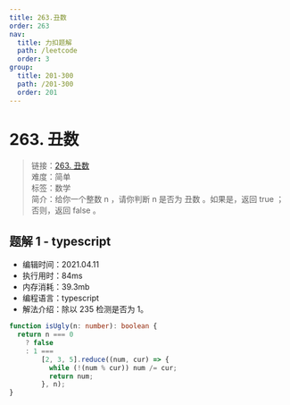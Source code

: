 ```yaml
---
title: 263.丑数
order: 263
nav:
  title: 力扣题解
  path: /leetcode
  order: 3
group:
  title: 201-300
  path: /201-300
  order: 201
---
```


# 263. 丑数

> 链接：[263. 丑数](https://leetcode-cn.com/problems/ugly-number/)  
> 难度：简单  
> 标签：数学  
> 简介：给你一个整数 n ，请你判断 n 是否为 丑数 。如果是，返回 true ；否则，返回 false 。

## 题解 1 - typescript

- 编辑时间：2021.04.11
- 执行用时：84ms
- 内存消耗：39.3mb
- 编程语言：typescript
- 解法介绍：除以 235 检测是否为 1。

```typescript
function isUgly(n: number): boolean {
  return n === 0
    ? false
    : 1 ===
        [2, 3, 5].reduce((num, cur) => {
          while (!(num % cur)) num /= cur;
          return num;
        }, n);
}
```
